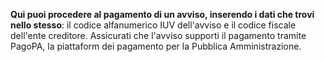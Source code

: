 **Qui puoi procedere al pagamento di un avviso, inserendo i dati che trovi nello stesso**: il codice alfanumerico IUV dell'avviso e il codice fiscale dell'ente creditore.
Assicurati che l'avviso supporti il pagamento tramite PagoPA, la piattaform dei pagamento per la Pubblica Amministrazione.